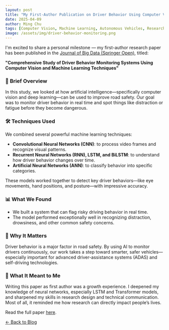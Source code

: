 ```yaml
---
layout: post
title: "My First-Author Publication on Driver Behavior Using Computer Vision and Machine Learning"
date: 2025-04-09
author: Ming Chu
tags: [Computer Vision, Machine Learning, Autonomous Vehicles, Research]
image: /assets/img/driver-behavior-monitoring.png
---
```


I'm excited to share a personal milestone — my first-author research paper has been published in the [Journal of Big Data (Springer Open)](https://link.springer.com/article/10.1186/s40537-024-00890-0), titled:

**"Comprehensive Study of Driver Behavior Monitoring Systems Using Computer Vision and Machine Learning Techniques"**

### 📖 **Brief Overview**
In this study, we looked at how artificial intelligence—specifically computer vision and deep learning—can be used to improve road safety. Our goal was to monitor driver behavior in real time and spot things like distraction or fatigue before they become dangerous.

### 🛠️ **Techniques Used**
We combined several powerful machine learning techniques:
- **Convolutional Neural Networks (CNN)**: to process video frames and recognize visual patterns.
- **Recurrent Neural Networks (RNN), LSTM, and BiLSTM**: to understand how driver behavior changes over time.
- **Artificial Neural Networks (ANN)**: to classify behavior into specific categories.

These models worked together to detect key driver behaviors—like eye movements, hand positions, and posture—with impressive accuracy.

### 📊 **What We Found**
- We built a system that can flag risky driving behavior in real time.
- The model performed exceptionally well in recognizing distraction, drowsiness, and other common safety concerns.

### 🚗 **Why It Matters**
Driver behavior is a major factor in road safety. By using AI to monitor drivers continuously, our work takes a step toward smarter, safer vehicles—especially important for advanced driver-assistance systems (ADAS) and self-driving technologies.

### 🌟 **What It Meant to Me**
Writing this paper as first author was a growth experience. I deepened my knowledge of neural networks, especially LSTM and Transformer models, and sharpened my skills in research design and technical communication. Most of all, it reminded me how research can directly impact people’s lives.

Read the full paper [here](https://link.springer.com/article/10.1186/s40537-024-00890-0).

[← Back to Blog](/blog)
